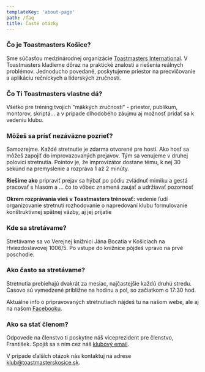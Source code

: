 ```yaml
---
templateKey: 'about-page'
path: /faq
title: Časté otázky
---
```


### Čo je Toastmasters Košice?
Sme súčasťou medzinárodnej organizácie [Toastmasters International](http://www.toastmasters.org/). V Toastmasters kladieme dôraz na
praktické znalosti a riešenia reálnych problémov. Jednoducho povedané, poskytujeme priestor na precvičovanie a aplikáciu rečníckych a
líderských zručností. 

### Čo Ti Toastmasters vlastne dá?
Všetko pre tréning tvojich "mäkkých zručností" - priestor, publikum, montorov, skriptá... a v prípade dlhodobého záujmu aj možnosť
pridať sa k vedeniu klubu.

### Môžeš sa prísť nezáväzne pozrieť?
Samozrejme. Každé stretnutie je zdarma otvorené pre hostí. Ako hosť sa môžeš zapojiť do improvazovaných prejavov. Tým sa venujeme v druhej polovici
stretnutia. Pointov je, že improvizátor dostane tému, k nej 30 sekúnd na premyslenie a rozpráva 1 až 2 minúty. 

**Riešime ako**
  pripraviť prejav
  sa hýbať po pódiu
  zvládnuť mimiku a gestá
  pracovať s hlasom a ... čo to vôbec znamená
  zaujať a udržiavať pozornosť

**Okrem rozprávania vieš v Toastmasters trénovať:**
  vedenie ľudí
  organizovanie stretnutí
  rozhodovanie o napredovaní klubu
  formulovanie konštruktívnej spätnej väzby, aj jej prijatie


### Kde sa stretávame?
Stretávame sa vo Verejnej knižnici Jána Bocatia v Košiciach na Hviezdoslavovej 1006/5. Po vstupe do knižnice pôjdeš vpravo na prvé poschodie.

### Ako často sa stretávame?
Stretnutia prebiehajú dvakrát za mesiac, najčastejšie každú druhú stredu. Časovo sú vymedzené približne na hodinu a pol, so začiatkom o 17:30 hod.

Aktuálne info o pripravovaných stretnutiach nájdeš tu na našom webe, ale aj na našom [Facebooku](https://www.facebook.com/toastmasters.kosice).

### Ako sa stať členom?
Odpovede na členstvo ti poskytne náš viceprezident pre členstvo, František. Spojíš sa s ním cez náš [klubový email](mailto:klub@toastmasterskosice.sk).

V prípade ďalších otázok nás kontaktuj na adrese [klub@toastmasterskosice.sk](mailto:klub@toastmasterskosice.sk).
